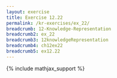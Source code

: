 ```yaml
---
layout: exercise
title: Exercise 12.22
permalink: /kr-exercises/ex_22/
breadcrumb: 12-Knowledge-Representation
breadcrumb2: ex_22
breadcrumb3: 12knowledgeRepresentation
breadcrumb4: ch12ex22
breadcrumb5: ex12.22
---
```


{% include mathjax_support %}

